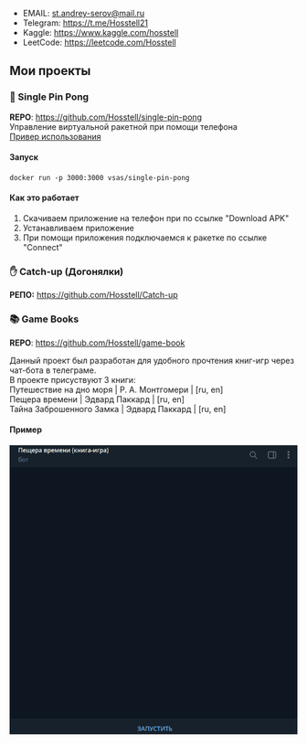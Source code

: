- EMAIL: st.andrey-serov@mail.ru
- Telegram: https://t.me/Hosstell21
- Kaggle: https://www.kaggle.com/hosstell
- LeetCode: https://leetcode.com/Hosstell

## Мои проекты
### :tennis: Single Pin Pong
**REPO**: https://github.com/Hosstell/single-pin-pong  
Управление виртуальной ракетной при помощи телефона  
[Привер использования](https://www.youtube.com/watch?v=u1ybdKhS9wI)

#### Запуск
```
docker run -p 3000:3000 vsas/single-pin-pong
```

#### Как это работает
1. Скачиваем приложение на телефон при по ссылке "Download APK"
2. Устанавливаем приложение
3. При помощи приложения подключаемся к ракетке по ссылке "Connect"

### ✋ Catch-up (Догонялки)
**РЕПО:** https://github.com/Hosstell/Catch-up

### :books: Game Books
**REPO**: https://github.com/Hosstell/game-book

Данный проект был разработан для удобного прочтения книг-игр через чат-бота в телеграме.   
В проекте присуствуют 3 книги:  
Путешествие на дно моря | Р. А. Монтгомери | [ru, en]  
Пещера времени | Эдвард Паккард | [ru, en]  
Тайна Заброшенного Замка | Эдвард Паккард | [ru, en]  

#### Пример
![Alt Text](https://github.com/Hosstell/game-book/blob/main/gifs/example_rus.gif?raw=true)

